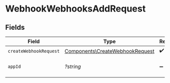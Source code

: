 # WebhookWebhooksAddRequest


## Fields

| Field                                                                              | Type                                                                               | Required                                                                           | Description                                                                        | Example                                                                            |
| ---------------------------------------------------------------------------------- | ---------------------------------------------------------------------------------- | ---------------------------------------------------------------------------------- | ---------------------------------------------------------------------------------- | ---------------------------------------------------------------------------------- |
| `createWebhookRequest`                                                             | [Components\CreateWebhookRequest](../../Models/Components/CreateWebhookRequest.md) | :heavy_check_mark:                                                                 | N/A                                                                                |                                                                                    |
| `appId`                                                                            | *?string*                                                                          | :heavy_minus_sign:                                                                 | The ID of your Unify application                                                   | dSBdXd2H6Mqwfg0atXHXYcysLJE9qyn1VwBtXHX                                            |